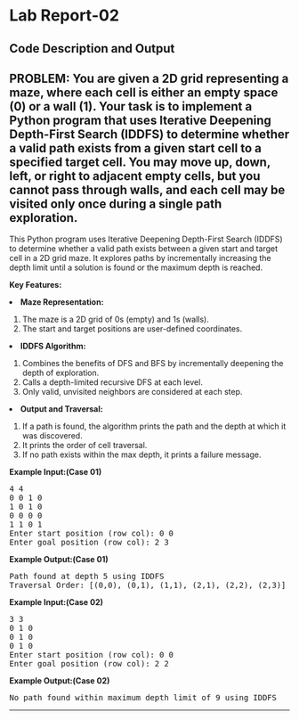 <h1>Lab Report-02</h1>

<h2>Code Description and Output</h2>

<h2 id="iddfs-maze">PROBLEM: You are given a 2D grid representing a maze, where each cell is either an empty space (0) or a wall (1). Your task is to implement a Python program that uses Iterative Deepening Depth-First Search (IDDFS) to determine whether a valid path exists from a given start cell to a specified target cell. You may move up, down, left, or right to adjacent empty cells, but you cannot pass through walls, and each cell may be visited only once during a single path exploration.</h2>
<p>This Python program uses Iterative Deepening Depth-First Search (IDDFS) to determine whether a valid path exists between a given start and target cell in a 2D grid maze. It explores paths by incrementally increasing the depth limit until a solution is found or the maximum depth is reached.</p>

<p><strong>Key Features:</strong></p>
<li><strong>Maze Representation:</strong></li>
<ol>
  <li>The maze is a 2D grid of 0s (empty) and 1s (walls).</li>
  <li>The start and target positions are user-defined coordinates.</li>
</ol>

<li><strong>IDDFS Algorithm:</strong></li>
<ol>
  <li>Combines the benefits of DFS and BFS by incrementally deepening the depth of exploration.</li>
  <li>Calls a depth-limited recursive DFS at each level.</li>
  <li>Only valid, unvisited neighbors are considered at each step.</li>
</ol>

<li><strong>Output and Traversal:</strong></li>
<ol>
  <li>If a path is found, the algorithm prints the path and the depth at which it was discovered.</li>
  <li>It prints the order of cell traversal.</li>
  <li>If no path exists within the max depth, it prints a failure message.</li>
</ol>

<p><strong>Example Input:(Case 01)</strong></p>
<pre>
4 4
0 0 1 0
1 0 1 0
0 0 0 0
1 1 0 1
Enter start position (row col): 0 0
Enter goal position (row col): 2 3
</pre>

<p><strong>Example Output:(Case 01)</strong></p>
<pre>
Path found at depth 5 using IDDFS
Traversal Order: [(0,0), (0,1), (1,1), (2,1), (2,2), (2,3)]
</pre>

<p><strong>Example Input:(Case 02)</strong></p>
<pre>
3 3
0 1 0
0 1 0
0 1 0
Enter start position (row col): 0 0
Enter goal position (row col): 2 2
</pre>

<p><strong>Example Output:(Case 02)</strong></p>
<pre>
No path found within maximum depth limit of 9 using IDDFS
</pre>


<hr>

